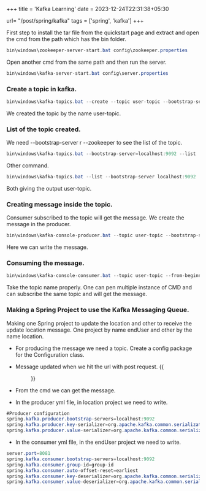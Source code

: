 +++
title = 'Kafka Learning'
date = 2023-12-24T22:31:38+05:30

url= "/post/spring/kafka"
tags = ['spring', 'kafka']
+++


First step to install the tar file from the quickstart page and extract and open the cmd from the path which has the bin folder.
```java
bin\windows\zookeeper-server-start.bat config\zookeeper.properties
```
Open another cmd from the same path and then run the server.
```java
bin\windows\kafka-server-start.bat config\server.properties
```
### Create a topic in kafka.
```java
bin\windows\kafka-topics.bat --create --topic user-topic --bootstrap-server localhost:9092
```
We created the topic by the name user-topic.
### List of the topic created.
We need --bootstrap-server r --zookeeper to see the list of the topic.
```java
bin\windows\kafka-topics.bat --bootstrap-server=localhost:9092 --list
```
Other command.
```java
bin\windows\kafka-topics.bat --list --bootstrap-server localhost:9092
```
Both giving the output user-topic.
### Creating message inside the topic.
Consumer subscribed to the topic will get the message. We create the message in the producer.
```java
bin\windows\kafka-console-producer.bat --topic user-topic --bootstrap-server localhost:9092
```
Here we can write the message.
### Consuming the message.
```java
bin\windows\kafka-console-consumer.bat --topic user-topic --from-beginning --bootstrap-server localhost:9092
```

Take the topic name properly. One can pen multiple instance of CMD and can subscribe the same topic and will get the message.

### Making a Spring Project to use the Kafka Messaging Queue.
Making one Spring project to update the location and other to receive the update location message.
One project by name endUser and other by the name location.

- For producing the message we need a topic. Create a config package for the Configuration class.

- Message updated when we hit the url with post request.
  {{<figure src="/images/Spring/Kafka/Project/CmdTopicUpdated.png" alt="UserRequest." caption="Topic Updated.">}}
- From the cmd we can get the message.
- In the producer yml file, in location project we need to write.
```java
#Producer configuration
spring.kafka.producer.bootstrap-servers=localhost:9092
spring.kafka.producer.key-serializer=org.apache.kafka.common.serialization.StringSerializer
spring.kafka.producer.value-serializer=org.apache.kafka.common.serialization.StringSerializer
```
- In the consumer yml file, in the endUser project we need to write.
```java
server.port=8081
spring.kafka.consumer.bootstrap-servers=localhost:9092
spring.kafka.consumer.group-id=group-id
spring.kafka.consumer.auto-offset-reset=earliest
spring.kafka.consumer.key-deserializer=org.apache.kafka.common.serialization.StringDeserializer
spring.kafka.consumer.value-deserializer=org.apache.kafka.common.serialization.StringDeserializer
```